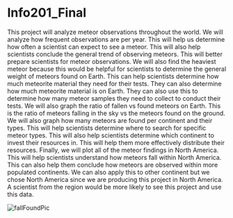 # Info201_Final

This project will analyze meteor observations throughout the world. We will analyze how frequent observations are per year. This will help us determine how often a scientist can expect to see a meteor. This will also help scientists conclude the general trend of observing meteors. This will better prepare scientists for meteor observations. We will also find the heaviest meteor because this would be helpful for scientists to determine the general weight of meteors found on Earth. This can help scientists determine how much meteorite material they need for their tests. They can also determine how much meteorite material is on Earth. They can also use this to determine how many meteor samples they need to collect to conduct their tests. We will also graph the ratio of fallen vs found meteors on Earth. This is the ratio of meteors falling in the sky vs the meteors found on the ground. We will also graph how many meteors are found per continent and their types. This will help scientists determine where to search for specific meteor types. This will also help scientists determine which continent to invest their resources in. This will help them more effectively distribute their resources. Finally, we will plot all of the meteor findings in North America. This will help scientists understand how meteors fall within North America. This can also help them conclude how meteors are observed within more populated continents. We can also apply this to other continent but we chose North America since we are producing this project in North America. A scientist from the region would be more likely to see this project and use this data.

![fallFoundPic](https://github.com/KyleDuCS/Info201_Final/assets/121976937/e9687455-f14b-4395-8503-eef3f0d537bc)
